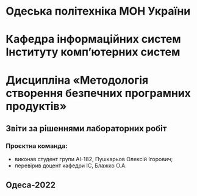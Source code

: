 # Одеська політехніка МОН України
# Кафедра інформаційних систем Інституту комп’ютерних систем
# Дисципліна «Методологія створення безпечних програмних продуктів»
## Звіти за рішеннями лабораторних робіт
### Проєктна команда:
- виконав студент групи AI-182, Пушкарьов Олексій Ігорович;
- перевірив доцент кафедри ІС, Блажко О.А.
## Одеса-2022